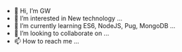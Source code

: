 - 👋 Hi, I’m GW
- 👀 I’m interested in New technology ...
- 🌱 I’m currently learning ES6, NodeJS, Pug, MongoDB ...
- 💞️ I’m looking to collaborate on ...
- 📫 How to reach me ...

<!---
GitHubGW/GitHubGW is a ✨ special ✨ repository because its `README.md` (this file) appears on your GitHub profile.
You can click the Preview link to take a look at your changes.
--->
